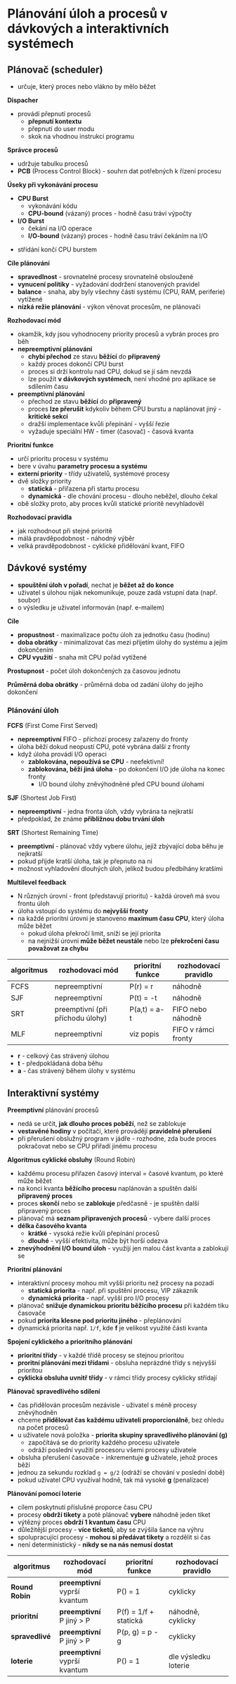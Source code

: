 # Plánování úloh a procesů v dávkových a interaktivních systémech

## Plánovač (scheduler)

- určuje, který proces nebo vlákno by mělo běžet

**Dispacher**
- provádí přepnutí procesů
	- **přepnutí kontextu**
	- přepnutí do user modu
	- skok na vhodnou instrukci programu

**Správce procesů**
- udržuje tabulku procesů
- **PCB** (Process Control Block) - souhrn dat potřebných k řízení procesu

**Úseky při vykonávání procesu**
- **CPU Burst**
	- vykonávání kódu
	- **CPU-bound** (vázaný) proces - hodně času tráví výpočty
- **I/O Burst**
	- čekání na I/O operace
	- **I/O-bound** (vázaný) proces - hodně času tráví čekáním na I/O
+ střídání končí CPU burstem

**Cíle plánování**
- **spravedlnost** - srovnatelné procesy srovnatelně obsloužené
- **vynucení politiky** - vyžadování dodržení stanovených pravidel
- **balance** - snaha, aby byly všechny části systému (CPU, RAM, periferie) vytížené
- **nízká režie plánování** - výkon věnovat procesům, ne plánovači

**Rozhodovací mód**
- okamžik, kdy jsou vyhodnoceny priority procesů a vybrán proces pro běh
- **nepreemptivní plánování**
	- **chybí přechod** ze stavu **běžící** do **připravený**
	- každý proces dokončí CPU burst
	- proces si drží kontrolu nad CPU, dokud se jí sám nevzdá
	- lze použít **v dávkových systémech**, není vhodné pro aplikace se sdílením času
- **preemptivní plánování**
	- přechod ze stavu **běžící** do **připravený**
	- proces **lze přerušit** kdykoliv během CPU burstu a naplánovat jiný - **kritické sekcí**
	- dražší implementace kvůli přepínání - vyšší řezie
	- vyžaduje speciální HW - timer (časovač) - časová kvanta

**Prioritní funkce**
- určí prioritu procesu v systému
- bere v úvahu **parametry procesu a systému**
- **externí priority** - třídy uživatelů, systémové procesy
- dvě složky priority
	- **statická** - přiřazena při startu procesu
	- **dynamická** - dle chování procesu - dlouho neběžel, dlouho čekal
- obě složky proto, aby proces kvůli statické prioritě nevyhladověl

**Rozhodovací pravidla**
- jak rozhodnout při stejné prioritě
- málá pravděpodobnost - náhodný výběr
- velká pravděpodobnost - cyklické přidělování kvant, FIFO

## Dávkové systémy

- **spouštění úloh v pořadí**, nechat je **běžet až do konce**
- uživatel s úlohou nijak nekomunikuje, pouze zadá vstupní data (např. soubor)
- o výsledku je uživatel informován (např. e-mailem)

**Cíle**
- **propustnost** - maximalizace počtu úloh za jednotku času (hodinu)
- **doba obrátky** - minimalizovat čas mezi přijetím úlohy do systému a jejím dokončením
- **CPU využití** - snaha mít CPU pořád vytížené

**Prostupnost** - počet úloh dokončených za časovou jednotu

**Průměrná doba obrátky** - průměrná doba od zadání úlohy do jejího dokončení

### Plánování úloh

**FCFS** (First Come First Served)
- **nepreemptivní** FIFO - příchozí procesy zařazeny do fronty
- úloha běží dokud neopustí CPU, poté vybrána další z fronty
- když úloha provádí I/O operaci
	- **zablokována, nepoužívá se CPU** - neefektivní!
	- **zablokována, běží jiná úloha** - po dokončení I/O jde úloha na konec fronty
		- I/O bound úlohy zněvýhodněné před CPU bound úlohami

**SJF** (Shortest Job First)
- **nepreemptivní** - jedna fronta úloh, vždy vybrána ta nejkratší
- předpoklad, že známe **přibližnou dobu trvání úloh**

**SRT** (Shortest Remaining Time)
- **preemptivní** - plánovač vždy vybere úlohu, jejíž zbývající doba běhu je nejkratší
- pokud přijde kratší úloha, tak je přepnuto na ni
- možnost vyhladovění dlouhých úloh, jelikož budou předbíhány kratšími

**Multilevel feedback**
- N různých úrovní - front (představují prioritu) - každá úroveň má svou frontu úloh
- úloha vstoupí do systému do **nejvyšší fronty**
- na každé prioritní úrovni je stanoveno **maximum času CPU**, který úloha může běžet
	- pokud úloha překročí limit, sníží se její priorita
	- na nejnižší úrovni **může běžet neustále** nebo lze **překročení času považovat za chybu**

| algoritmus | rozhodovací mód                  | prioritní funkce | rozhodovací pravidlo |
| ---------- | -------------------------------- | ---------------- | -------------------- |
| FCFS       | nepreemptivní                    | P(r) = r         | náhodně              |
| SJF        | nepreemptivní                    | P(t) = -t        | náhodně              |
| SRT        | preemptivní (při příchodu úlohy) | P(a,t) = a-t     | FIFO nebo náhodně    |
| MLF        | nepreemptivní                    | viz popis        | FIFO v rámci fronty  |

- **r** - celkový čas strávený úlohou
- **t** - předpokládaná doba běhu
- **a** - čas strávený během úlohy v systému

## Interaktivní systémy

**Preemptivní** plánování procesů
- nedá se určit, **jak dlouho proces poběží**, než se zablokuje
- **vestavěné hodiny** v počítači, které provádějí **pravidelné přerušení**
- při přerušení obslužný program v jádře - rozhodne, zda bude proces pokračovat nebo se CPU přiřadí jinému procesu

**Algoritmus cyklické obsluhy** (Round Robin)
- každému procesu přiřazen časový interval = časové kvantum, po které může běžet
- na konci kvanta **běžícího procesu** naplánován a spuštěn další **připravený proces**
- proces **skončí** nebo se **zablokuje** předčasně - je spuštěn další připravený proces
- plánovač má **seznam připravených procesů** - vybere další proces
- **délka časového kvanta**
	- **krátké** - vysoká režie kvůli přepínání procesů
	- **dlouhé** - vyšší efektivita, může být horší odezva
- **znevýhodnění I/O bound úloh** - využijí jen malou část kvanta a zablokují se

**Prioritní plánování**
- interaktivní procesy mohou mít vyšší prioritu než procesy na pozadí
	- **statická priorita** - např. při spuštění procesu, VIP zákazník
	- **dynamická priorita** - např. vyšší pro I/O procesy
- plánovač **snižuje dynamickou prioritu běžícího procesu** při každém tiku časovače
- pokud **priorita klesne pod prioritu jiného** - přeplánování
- dynamická priorita např. `1/f`, kde **f** je velikost využité části kvanta

**Spojení cyklického a prioritního plánování**
- **prioritní třídy** - v každé třídě procesy se stejnou prioritou
- **proritní plánování mezi třídami** - obsluha neprázdné třídy s nejvyšší prioritou
- **cyklická obsluha uvnitř třídy** - v rámci třídy procesy cyklicky střídají

**Plánovač spravedlivého sdílení**
- čas přidělován procesům nezávisle - uživatel s méně procesy zněvýhodněn
- chceme **přidělovat čas každému uživateli proporcionálně**, bez ohledu na počet procesů
- u uživatele nová položka - **priorita skupiny spravedlivého plánování (g)**
	- započítává se do priority každého procesu uživatele
	- odráží poslední využití procesoru všemi procesy uživatele
- obsluha přerušení časovače - inkrementuje **g** uživatele, jehož proces běží
- jednou za sekundu rozklad `g = g/2` (odráží se chování v poslední době)
- pokud uživatel CPU využíval hodně, tak má vysoké **g** (penalizace)

**Plánování pomocí loterie**
- cílem poskytnutí příslušné proporce času CPU
- procesy **obdrží tikety** a poté plánovač **vybere** náhodně jeden tiket
- výtězný proces **obdrží 1 kvantum času** CPU
- důležitější procesy - **více ticketů**, aby se zvýšila šance na výhru
- spolupracující procesy - **mohou si předávat tikety** a rozdělit si čas
- není deterministický - **nikdy se na nás nemusí dostat**

| algoritmus      | rozhodovací mód                   | prioritní funkce      | rozhodovací pravidlo |
| --------------- | --------------------------------- | --------------------- | -------------------- |
| **Round Robin** | **preemptivní**<br>vyprší kvantum | P() = 1               | cyklicky             |
| **prioritní**   | **preemptivní**<br>P jiný > P     | P(f) = 1/f + statická | náhodně, cyklicky    |
| **spravedlivé** | **preemptivní**<br>P jiný > P     | P(p, g) = p - g       | cyklicky             |
| **loterie**     | **preemptivní**<br>vyprší kvantum | P() = 1               | dle výsledku loterie |